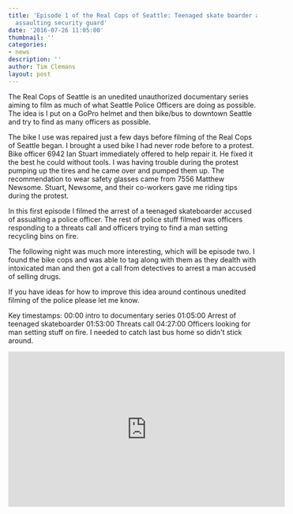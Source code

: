 ```yaml
---
title: 'Episode 1 of the Real Cops of Seattle: Teenaged skate boarder arrested for
  assaulting security guard'
date: '2016-07-26 11:05:00'
thumbnail: ''
categories:
- news
description: ''
author: Tim Clemans
layout: post
---
```

The Real Cops of Seattle is an unedited unauthorized documentary series aiming to film as much of what Seattle Police Officers are doing as possible. The idea is I put on a GoPro helmet and then bike/bus to downtown Seattle and try to find as many officers as possible.

The bike I use was repaired just a few days before filming of the Real Cops of Seattle began. I brought a used bike I had never rode before to a protest. Bike officer 6942 Ian Stuart immediately offered to help repair it. He fixed it the best he could without tools. I was having trouble during the protest pumping up the tires and he came over and pumped them up. The recommendation to wear safety glasses came from 7556 Matthew Newsome. Stuart, Newsome, and their co-workers gave me riding tips during the protest.

In this first episode I filmed the arrest of a teenaged skateboarder accused of assualting a police officer. The rest of police stuff filmed was officers responding to a threats call and officers trying to find a man setting recycling bins on fire. 

The following night was much more interesting, which will be episode two. I found the bike cops and was able to tag along with them as they dealth with intoxicated man and then got a call from detectives to arrest a man accused of selling drugs. 

If you have ideas for how to improve this idea around continous unedited filming of the police please let me know.

Key timestamps: 00:00 intro to documentary series 01:05:00 Arrest of teenaged skateboarder 01:53:00 Threats call 04:27:00  Officers looking for man setting stuff on fire. I needed to catch last bus home so didn't stick around.

<iframe width="560" height="315" src="https://www.youtube.com/embed/gnmh6vW1qQ4" frameborder="0" allowfullscreen></iframe>